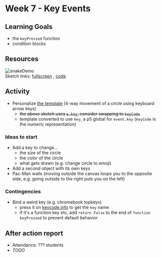 # Week 7 - Key Events
## Learning Goals
- the `keyPressed` function
- condition blocks

## Resources
![snakeDemo](https://github.com/CS-foreach/creative-coding-p5js/assets/40075433/bd4570a0-4738-4c29-a3d8-6ee1a4d6ed8f)  
Sketch links: [fullscreen](https://editor.p5js.org/phentos/full/NNOOBqypR) , [code](https://editor.p5js.org/phentos/sketches/NNOOBqypR)

## Activity
- Personalize [the template](https://editor.p5js.org/phentos/sketches/FrvyS3wAZ) (4-way movement of a circle using keyboard arrow keys)
  - ~~the above sketch uses `e.key`, consider swapping to `keyCode`~~
  - template converted to use `key`, a p5 global for `event.key` (`keyCode` is the numeric representation)
 
### Ideas to start
  - Add a key to change...
    - the size of the circle
    - the color of the circle
    - what gets drawn (e.g. change circle to emoji)
  - Add a second object with its own keys
  - Pac-Man walls (moving outside the canvas loops you to the opposite side, e.g. going outside to the right puts you on the left)
 
### Contingencies
  - Bind a weird key (e.g. chromebook topkeys)
    - press it on [keycode.info](keycode.info) to get the `key` name
    - if it's a function key etc, add `return False` to the end of `function keyPressed` to prevent default behavior

## After action report
- Attendance: ??? students
- *TODO*
